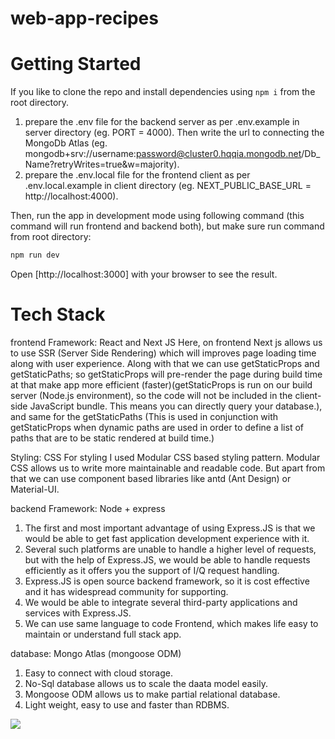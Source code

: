 # web-app-recipes

# Getting Started

If you like to clone the repo and install dependencies using ```npm i``` from the root directory.
   1) prepare the .env file for the backend server as per .env.example in server directory (eg. PORT = 4000). 
      Then write the url to connecting the MongoDb Atlas (eg. mongodb+srv://username:password@cluster0.hqqia.mongodb.net/Db_Name?retryWrites=true&w=majority).
   2) prepare the .env.local file for the frontend client as per .env.local.example in client directory (eg. NEXT_PUBLIC_BASE_URL = http://localhost:4000). 

Then, run the app in development mode using following command (this command will run frontend and backend both), but make sure run command from root directory:

```bash
npm run dev
```

Open [http://localhost:3000] with your browser to see the result.

# Tech Stack

frontend Framework: React and Next JS
Here, on frontend Next js allows us to use SSR (Server Side Rendering) which will improves page loading time along with user experience. Along with that we can use getStaticProps and getStaticPaths; so getStaticProps will pre-render the page during build time at that make app more efficient (faster)(getStaticProps is run on our build server (Node.js environment), so the code will not be included in the client-side JavaScript bundle. This means you can directly query your database.), and same for the getStaticPaths (This is used in conjunction with getStaticProps when dynamic paths are used in order to define a list of paths that are to be static rendered at build time.)

Styling: CSS
For styling I used Modular CSS based styling pattern. Modular CSS allows us to write more maintainable and readable code. But apart from that we can use component based libraries like antd (Ant Design) or Material-UI.

backend Framework: Node + express
1) The first and most important advantage of using Express.JS is that we would be able to get fast application development experience with it.
2) Several such platforms are unable to handle a higher level of requests, but with the help of Express.JS, we would be able to handle requests efficiently as it offers you the support of I/Q request handling.
3) Express.JS is open source backend framework, so it is cost effective and it has widespread community for supporting.
4) We would be able to integrate several third-party applications and services with Express.JS.
5) We can use same language to code Frontend, which makes life easy to maintain or understand full stack app.

database: Mongo Atlas (mongoose ODM)
1) Easy to connect with cloud storage.
2) No-Sql database allows us to scale the daata model easily.
3) Mongoose ODM allows us to make partial relational database.
4) Light weight, easy to use and faster than RDBMS.

<img src="https://firebasestorage.googleapis.com/v0/b/recipe-aae31.appspot.com/o/Image1.JPG?alt=media&token=6127729b-eeb8-4e20-bc68-950375e3d16b" />
